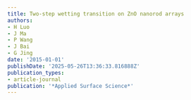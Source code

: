```yaml
---
title: Two-step wetting transition on ZnO nanorod arrays
authors:
- H Luo
- J Ma
- P Wang
- J Bai
- G Jing
date: '2015-01-01'
publishDate: '2025-05-26T13:36:33.816888Z'
publication_types:
- article-journal
publication: '*Applied Surface Science*'
---
```

